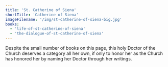 ```yaml
---
title: 'St. Catherine of Siena'
shortTitle: 'Catherine of Siena'
imageFilename: '/img/st-catherine-of-siena-big.jpg'
books:
  - 'life-of-st-catherine-of-siena'
  - 'the-dialogue-of-st-catherine-of-siena'
---
```


Despite the small number of books on this page, this holy Doctor of the Church deserves a category all her own, if only to honor her as the Church has honored her by naming her Doctor through her writings.